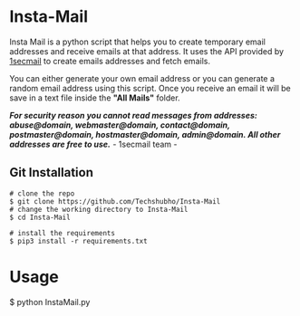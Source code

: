 # Insta-Mail 

Insta Mail is a python script that helps you to create temporary email addresses and receive emails at that address. It uses the API provided by [1secmail](https://www.1secmail.com/api/) to create emails addresses and fetch emails.

You can either generate your own email address or you can generate a random email address using this script. Once you receive an email it will be save in a text file inside the **"All Mails"** folder.

***For security reason you cannot read messages from addresses: abuse@domain, webmaster@domain, contact@domain, postmaster@domain, hostmaster@domain, admin@domain. All other addresses are free to use.*** - 1secmail team -

## Git Installation
```
# clone the repo
$ git clone https://github.com/Techshubho/Insta-Mail
# change the working directory to Insta-Mail
$ cd Insta-Mail

# install the requirements
$ pip3 install -r requirements.txt
```
# Usage
$ python InstaMail.py